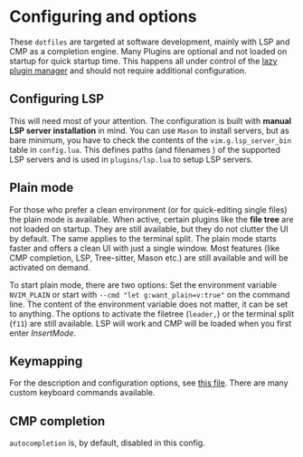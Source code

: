 
# Configuring and options

These `dotfiles` are targeted at software development, mainly with LSP and CMP as a completion engine. 
Many Plugins are optional and not loaded on startup for quick startup time. This happens all under 
control of the [lazy plugin manager](https://github.com/folke/lazy.nvim) and should not require additional configuration.

## Configuring LSP

This will need most of your attention. The configuration is built with **manual LSP server installation** in 
mind. You can use `Mason` to install servers, but as bare minimum, you have to check the contents of 
the `vim.g.lsp_server_bin` table in `config.lua`. This defines paths (and filenames ) of the supported LSP 
servers and is used in `plugins/lsp.lua` to setup LSP servers.

## Plain mode

For those who prefer a clean environment (or for quick-editing single files) the plain mode is available. 
When active, certain plugins like the **file tree** are not loaded on startup. They are still available, but 
they do not clutter the UI by default. The same applies to the terminal split. The plain mode starts 
faster and offers a clean UI with just a single window. Most features (like CMP completion, LSP, 
Tree-sitter, Mason etc.) are still available and will be activated on demand.

To start plain mode, there are two options: Set the environment variable `NVIM_PLAIN` or start with `--cmd "let g:want_plain=v:true"`
on the command line. The content of the environment variable does not matter, it can be set to anything. 
The options to activate the filetree (`leader,`) or the terminal split (`f11`) are still available. LSP 
will work and CMP will be loaded when you first enter *InsertMode*. 

## Keymapping

For the description and configuration options, see [this file](keymap.md). There are many custom keyboard 
commands available.

## CMP completion

`autocompletion` is, by default, disabled in this config.

